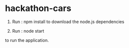 # hackathon-cars

1) Run : 
npm install
to download the node.js dependencies

2) Run :
node start

to run the application.


